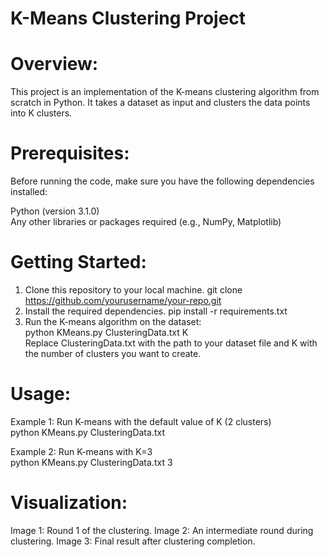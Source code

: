 # K-Means Clustering Project

# Overview:
This project is an implementation of the K-means clustering algorithm from scratch in Python. It takes a dataset as input and clusters the data points into K clusters.

# Prerequisites:
Before running the code, make sure you have the following dependencies installed:

Python (version 3.1.0) </br>
Any other libraries or packages required (e.g., NumPy, Matplotlib)

# Getting Started:
1. Clone this repository to your local machine.
   git clone https://github.com/yourusername/your-repo.git
2. Install the required dependencies.
   pip install -r requirements.txt
3. Run the K-means algorithm on the dataset: </br>
   python KMeans.py ClusteringData.txt K </br>
Replace ClusteringData.txt with the path to your dataset file and K with the number of clusters you want to create.

# Usage:
Example 1: Run K-means with the default value of K (2 clusters) </br>
python KMeans.py ClusteringData.txt </br>

Example 2: Run K-means with K=3 </br>
python KMeans.py ClusteringData.txt 3 </br>

# Visualization:

Image 1: Round 1 of the clustering.
Image 2: An intermediate round during clustering.
Image 3: Final result after clustering completion.

   
